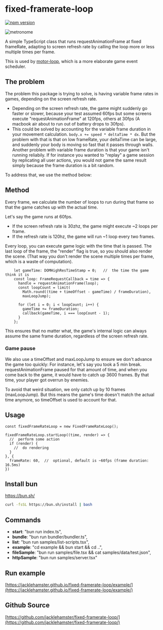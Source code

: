 # fixed-framerate-loop
[![npm version](https://badge.fury.io/js/fixed-framerate-loop.svg)](https://www.npmjs.com/package/fixed-framerate-loop)

![metronome](https://jacklehamster.github.io/fixed-framerate-loop/icon.png)

A simple TypeScript class that runs requestAnimationFrame at fixed frameRate, adapting to screen refresh rate by calling the loop more or less multiple times per frame.

This is used by [motor-loop](https://github.com/jacklehamster/motor-loop), which is a more elaborate game event scheduler.

## The problem

The problem this package is trying to solve, is having variable frame rates in games, depending on the screen refresh rate.
- Depending on the screen refresh rate, the game might suddenly go faster or slower, because your test assumed 60fps but some screens execute "requestAnimationFrame" at 120fps, others at 30fps (A macbook air about to run out of battery drops to 30fps).
- This could be solved by accounting for the variable frame duration in your movement calculation. `body.x += speed * deltaTime * dx`. But the problem with that is that on low frameRate, your deltaTime can be large, and suddenly your body is moving so fast that it passes through walls. Another problem with variable frame duration is that your game isn't running reliabily. If for instance you wanted to "replay" a game session by replicating all user actions, you would not game the same result simply because the frame duration is a bit random.

To address that, we use the method below:

## Method

Every frame, we calculate the number of loops to run during that frame so that the game catches up with the actual time.

Let's say the game runs at 60fps.
- If the screen refresh rate is 30zhz, the game might execute ~2 loops per frame.
- If the refresh rate is 120hz, the game will run ~1 loop every two frames.

Every loop, you can execute game logic with the time that is passed. The last loop of the frame, the "render" flag is true, so you should also render the scene. (That way you don't render the scene multiple times per frame, which is a waste of computation).

```es6
    let gameTime: DOMHighResTimeStamp = 0;   //  the time the game think it is
    const loop: FrameRequestCallback = time => {
      handle = requestAnimationFrame(loop);
      const loopCount = limit(
        Math.round((time + timeOffset - gameTime) / frameDuration),
        maxLoopJump);

      for (let i = 0; i < loopCount; i++) {
        gameTime += frameDuration;
        callback(gameTime, i === loopCount - 1);
      }
    };
```

This ensures that no matter what, the game's internal logic can always assume the same frame duration, regardless of the screen refresh rate.

### Game pause

We also use a timeOffset and maxLoopJump to ensure we don't advance the game too quickly:
For instance, let's say you took a 5 min break. requestAnimationFrame paused for that amount of time, and when you come back to the game, it would have to catch up 3600 frames. By that time, your player got overrun by enemies.

To avoid that weird situation, we only catch up by 10 frames (maxLoopJump). But this means the game's time doesn't match the actual time anymore, so timeOffset is used to account for that.

## Usage

```es6
const fixedFrameRateLoop = new FixedFrameRateLoop();

fixedFrameRateLoop.startLoop((time, render) => {
  //  perform some action
  if (render) {
    //  do rendering
  }
}, {
  frameRate: 60,  //  optional, default is ~60fps (frame duration: 16.5ms)
})
```

## Install bun

https://bun.sh/

```bash
curl -fsSL https://bun.sh/install | bash
```

## Commands

- **start**: "bun run index.ts",
- **bundle**: "bun run bundler/bundler.ts",
- **list**: "bun run samples/list-scripts.tsx",
- **example**: "cd example && bun start && cd ..",
- **fileSample**: "bun run samples/file.tsx && cat samples/data/test.json",
- **httpSample**: "bun run samples/server.tsx"

## Run example

[https://jacklehamster.github.io/fixed-framerate-loop/example/](https://jacklehamster.github.io/fixed-framerate-loop/example/)

## Github Source

[https://github.com/jacklehamster/fixed-framerate-loop/](https://github.com/jacklehamster/fixed-framerate-loop/)
